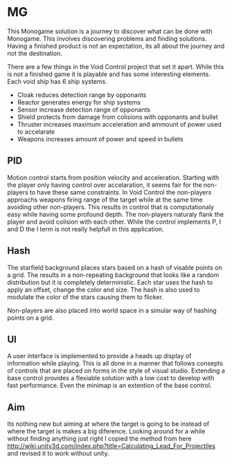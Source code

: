 # MG
This Monogame solution is a journey to discover what can be done with Monogame. This involves discovering problems and finding solutions. Having a finished product is not an expectation, its all about the journey and not the destination.

There are a few things in the Void Control project that set it apart. While this is not a finished game it is playable and has some interesting elements.
Each void ship has 6 ship systems.
- Cloak reduces detection range by opponants
- Reactor generates energy for ship systems
- Sensor increase detection range of opponants
- Shield protects from damage from colisions with opponants and bullet 
- Thruster increases maximum acceleration and ammount of power used to accelarate
- Weapons increases amount of power and speed in bullets
## PID 
Motion control starts from position velocity and acceleration. Starting with the player only having control over accelaration, it seems fair for the non-players to have these same constraints. In Void Control the non-players approachs weapons firing range of the target while at the same time avoiding other non-players. This results in control that is computationaly easy while having some profound depth. The non-players naturaly flank the player and avoid colision with each other. While the control implements P, I and D the I term is not really helpfull in this application.
## Hash
The starfield background places stars based on a hash of visable points on a grid. The results in a non-repeating background that looks like a random distribution but it is completely deterministic. Each star uses the hash to apply an offset, change the color and size. The hash is also used to modulate the color of the stars causing them to flicker.

Non-players are also placed into world space in a simular way of hashing points on a grid.
## UI
A user interface is implemented to provide a heads up display of information while playing. This is all done in a manner that follows consepts of controls that are placed on forms in the style of visual studio. Extending a base control provides a flexiable solution with a low cost to develop with fast performance. Even the minimap is an extention of the base control.
## Aim
Its nothing new but aiming at where the target is going to be instead of where the target is makes a big diference. Looking around for a while without finding anything just right I copied the method from here http://wiki.unity3d.com/index.php?title=Calculating_Lead_For_Projectiles and revised it to work without unity.
